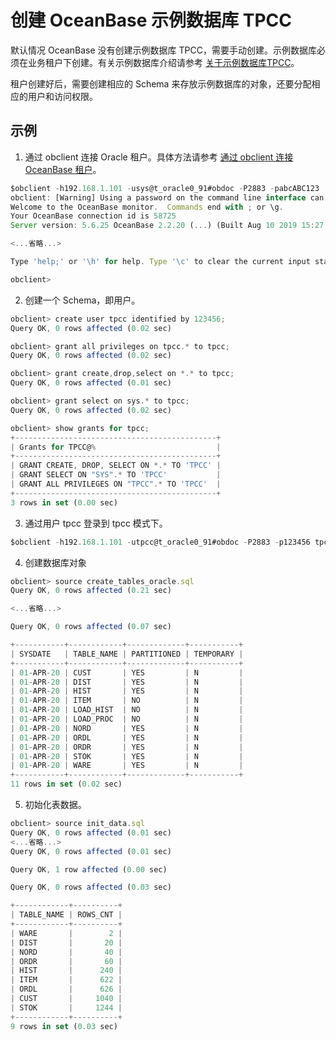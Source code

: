 创建 OceanBase 示例数据库 TPCC 
============================================



默认情况 OceanBase 没有创建示例数据库 TPCC，需要手动创建。示例数据库必须在业务租户下创建。有关示例数据库介绍请参考 [关于示例数据库TPCC](/docs-cn/8.developer-guide-oracle-mode/1.preface-1/4.about-the-sample-database-tpcc-1/)。 

租户创建好后，需要创建相应的 Schema 来存放示例数据库的对象，还要分配相应的用户和访问权限。

示例 
-----------

1. 通过 obclient 连接 Oracle 租户。具体方法请参考 [通过 obclient 连接 OceanBase 租户](/docs-cn/8.developer-guide-oracle-mode/2.connect-to-the-oceanbase-database-1/1.connect-to-an-oceanbase-tenant-by-using-obclient-1/)。




```javascript
$obclient -h192.168.1.101 -usys@t_oracle0_91#obdoc -P2883 -pabcABC123  sys
obclient: [Warning] Using a password on the command line interface can be insecure.
Welcome to the OceanBase monitor.  Commands end with ; or \g.
Your OceanBase connection id is 58725
Server version: 5.6.25 OceanBase 2.2.20 (...) (Built Aug 10 2019 15:27:33)

<...省略...>

Type 'help;' or '\h' for help. Type '\c' to clear the current input statement.

obclient>
```



2. 创建一个 Schema，即用户。

   




```javascript
obclient> create user tpcc identified by 123456;
Query OK, 0 rows affected (0.02 sec)

obclient> grant all privileges on tpcc.* to tpcc;
Query OK, 0 rows affected (0.02 sec)

obclient> grant create,drop,select on *.* to tpcc;
Query OK, 0 rows affected (0.01 sec)

obclient> grant select on sys.* to tpcc;
Query OK, 0 rows affected (0.02 sec)

obclient> show grants for tpcc;
+---------------------------------------------+
| Grants for TPCC@%                           |
+---------------------------------------------+
| GRANT CREATE, DROP, SELECT ON *.* TO 'TPCC' |
| GRANT SELECT ON "SYS".* TO 'TPCC'           |
| GRANT ALL PRIVILEGES ON "TPCC".* TO 'TPCC'  |
+---------------------------------------------+
3 rows in set (0.00 sec)
```



3. 通过用户 tpcc 登录到 tpcc 模式下。

   




```javascript
$obclient -h192.168.1.101 -utpcc@t_oracle0_91#obdoc -P2883 -p123456 tpcc
```



4. 创建数据库对象

   




```javascript
obclient> source create_tables_oracle.sql
Query OK, 0 rows affected (0.21 sec)

<...省略...>

Query OK, 0 rows affected (0.07 sec)

+-----------+------------+-------------+-----------+
| SYSDATE   | TABLE_NAME | PARTITIONED | TEMPORARY |
+-----------+------------+-------------+-----------+
| 01-APR-20 | CUST       | YES         | N         |
| 01-APR-20 | DIST       | YES         | N         |
| 01-APR-20 | HIST       | YES         | N         |
| 01-APR-20 | ITEM       | NO          | N         |
| 01-APR-20 | LOAD_HIST  | NO          | N         |
| 01-APR-20 | LOAD_PROC  | NO          | N         |
| 01-APR-20 | NORD       | YES         | N         |
| 01-APR-20 | ORDL       | YES         | N         |
| 01-APR-20 | ORDR       | YES         | N         |
| 01-APR-20 | STOK       | YES         | N         |
| 01-APR-20 | WARE       | YES         | N         |
+-----------+------------+-------------+-----------+
11 rows in set (0.02 sec)
```



5. 初始化表数据。

```javascript
obclient> source init_data.sql
Query OK, 0 rows affected (0.01 sec)
<...省略...>
Query OK, 0 rows affected (0.01 sec)

Query OK, 1 row affected (0.00 sec)

Query OK, 0 rows affected (0.03 sec)

+------------+----------+
| TABLE_NAME | ROWS_CNT |
+------------+----------+
| WARE       |        2 |
| DIST       |       20 |
| NORD       |       40 |
| ORDR       |       60 |
| HIST       |      240 |
| ITEM       |      622 |
| ORDL       |      626 |
| CUST       |     1040 |
| STOK       |     1244 |
+------------+----------+
9 rows in set (0.03 sec)
```


